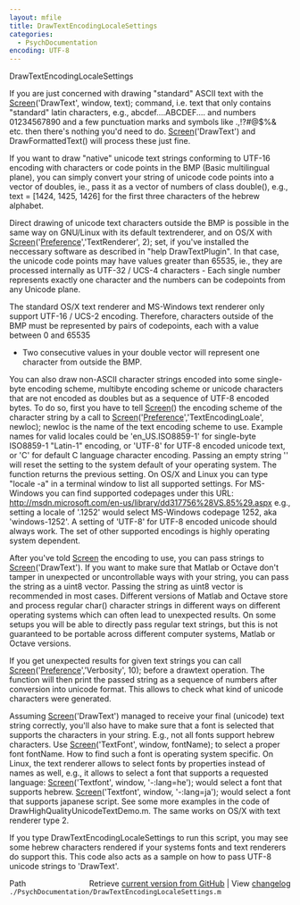 ```yaml
---
layout: mfile
title: DrawTextEncodingLocaleSettings
categories:
  - PsychDocumentation
encoding: UTF-8
---
```


DrawTextEncodingLocaleSettings

If you are just concerned with drawing "standard" ASCII text with the
[Screen](/docs/Screen)('DrawText', window, text); command, i.e. text that only contains
"standard" latin characters, e.g., abcdef....ABCDEF.... and numbers
01234567890 and a few punctuation marks and symbols like .,!?#@$%& etc.
then there's nothing you'd need to do. [Screen](/docs/Screen)('DrawText') and
DrawFormattedText() will process these just fine.

If you want to draw "native" unicode text strings conforming to
UTF-16 encoding with characters or code points in the BMP (Basic
multilingual plane), you can simply convert your string of unicode code
points into a vector of doubles, ie., pass it as a vector of numbers of
class double(), e.g., text = [1424, 1425, 1426] for the first three
characters of the hebrew alphabet.

Direct drawing of unicode text characters outside the BMP is possible in the
same way on GNU/Linux with its default textrenderer, and on OS/X with
[Screen](/docs/Screen)('[Preference](/docs/Preference)','TextRenderer', 2); set, if you've installed the
neccessary software as described in "help DrawTextPlugin". In that case,
the unicode code points may have values greater than 65535, ie., they are
processed internally as UTF-32 / UCS-4 characters - Each single number
represents exactly one character and the numbers can be codepoints from
any Unicode plane.

The standard OS/X text renderer and MS-Windows text renderer only support
UTF-16 / UCS-2 encoding. Therefore, characters outside of the BMP must be
represented by pairs of codepoints, each with a value between 0 and 65535
- Two consecutive values in your double vector will represent one
character from outside the BMP.

You can also draw non-ASCII character strings encoded into some single-byte
encoding scheme, multibyte encoding scheme or unicode characters that are
not encoded as doubles but as a sequence of UTF-8 encoded bytes. To do
so, first you have to tell [Screen](/docs/Screen)() the encoding scheme of the character
string by a call to [Screen](/docs/Screen)('[Preference](/docs/Preference)','TextEncodingLoale', newloc);
newloc is the name of the text encoding scheme to use. Example names for
valid locales could be 'en\_US.ISO8859-1' for single-byte ISO8859-1
"Latin-1" encoding, or 'UTF-8' for UTF-8 encoded unicode text, or 'C' for
default C language character encoding. Passing an empty string '' will
reset the setting to the system default of your operating system. The
function returns the previous setting. On OS/X and Linux you can type
"locale -a" in a terminal window to list all supported settings. For
MS-Windows you can find supported codepages under this URL:
http://msdn.microsoft.com/en-us/library/dd317756%28VS.85%29.aspx
e.g., setting a locale of '.1252' would select MS-Windows codepage 1252,
aka 'windows-1252'.
A setting of 'UTF-8' for UTF-8 encoded unicode should always work. The
set of other supported encodings is highly operating system dependent.

After you've told [Screen](/docs/Screen) the encoding to use, you can pass strings to
[Screen](/docs/Screen)('DrawText'). If you want to make sure that Matlab or Octave don't
tamper in unexpected or uncontrollable ways with your string, you can
pass the string as a uint8 vector. Passing the string as uint8 vector is
recommended in most cases. Different versions of Matlab and Octave store
and process regular char() character strings in different ways on
different operating systems which can often lead to unexpected results.
On some setups you will be able to directly pass regular text strings,
but this is not guaranteed to be portable across different computer
systems, Matlab or Octave versions.

If you get unexpected results for given text strings you can call
[Screen](/docs/Screen)('[Preference](/docs/Preference)','Verbosity', 10); before a drawtext operation. The
function will then print the passed string as a sequence of numbers after
conversion into unicode format. This allows to check what kind of unicode
characters were generated.


Assuming [Screen](/docs/Screen)('DrawText') managed to receive your final (unicode) text
string correctly, you'll also have to make sure that a font is selected
that supports the characters in your string. E.g., not all fonts support
hebrew characters. Use [Screen](/docs/Screen)('TextFont', window, fontName); to select a
proper font fontName. How to find such a font is operating system
specific. On Linux, the text renderer allows to select fonts by
properties instead of names as well, e.g., it allows to select a font
that supports a requested language:
[Screen](/docs/Screen)('Textfont', window, '-:lang=he');  would select a font that
supports hebrew. [Screen](/docs/Screen)('Textfont', window, '-:lang=ja');  would select a
font that supports japanese script. See some more examples in the code of
DrawHighQualityUnicodeTextDemo.m. The same works on OS/X with text
renderer type 2.

If you type DrawTextEncodingLocaleSettings to run this script, you may
see some hebrew characters rendered if your systems fonts and text
renderers do support this. This code also acts as a sample on how to pass
UTF-8 unicode strings to 'DrawText'.



<div class="code_header" style="text-align:right;">
  <span style="float:left;">Path&nbsp;&nbsp;</span> <span class="counter">Retrieve <a href=
  "https://raw.github.com/Psychtoolbox-3/Psychtoolbox-3/beta/./PsychDocumentation/DrawTextEncodingLocaleSettings.m">current version from GitHub</a> | View <a href=
  "https://github.com/Psychtoolbox-3/Psychtoolbox-3/commits/beta/./PsychDocumentation/DrawTextEncodingLocaleSettings.m">changelog</a></span>
</div>
<div class="code">
  <code>./PsychDocumentation/DrawTextEncodingLocaleSettings.m</code>
</div>
